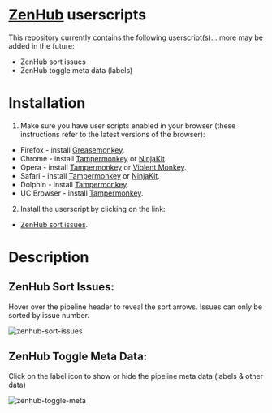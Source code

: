 # [ZenHub](https://www.zenhub.io/) userscripts

This repository currently contains the following userscript(s)... more may be added in the future:

* ZenHub sort issues
* ZenHub toggle meta data (labels)

# Installation

1. Make sure you have user scripts enabled in your browser (these instructions refer to the latest versions of the browser):

  * Firefox - install [Greasemonkey](https://addons.mozilla.org/en-US/firefox/addon/greasemonkey/).
  * Chrome - install [Tampermonkey](https://tampermonkey.net/?ext=dhdg&browser=chrome) or [NinjaKit](https://chrome.google.com/webstore/detail/gpbepnljaakggeobkclonlkhbdgccfek).
  * Opera - install [Tampermonkey](https://tampermonkey.net/?ext=dhdg&browser=opera) or [Violent Monkey](https://addons.opera.com/en/extensions/details/violent-monkey/).
  * Safari - install [Tampermonkey](https://tampermonkey.net/?ext=dhdg&browser=safari) or [NinjaKit](http://ss-o.net/safari/extension/NinjaKit.safariextz).
  * Dolphin - install [Tampermonkey](https://tampermonkey.net/?ext=dhdg&browser=dolphin).
  * UC Browser - install [Tampermonkey](https://tampermonkey.net/?ext=dhdg&browser=ucweb).

2. Install the userscript by clicking on the link:

* [ZenHub sort issues](https://raw.githubusercontent.com/Mottie/ZenHub-userscripts/master/zenhub-sort-issues.user.js).

# Description

## ZenHub Sort Issues:

Hover over the pipeline header to reveal the sort arrows. Issues can only be sorted by issue number.

![zenhub-sort-issues](https://cloud.githubusercontent.com/assets/136959/13900020/3d5e1c94-edca-11e5-821e-c9665a66458f.gif)

## ZenHub Toggle Meta Data:

Click on the label icon to show or hide the pipeline meta data (labels & other data)

![zenhub-toggle-meta](https://cloud.githubusercontent.com/assets/136959/13901479/04dbfeb2-edf3-11e5-9e97-467fd929907c.gif)